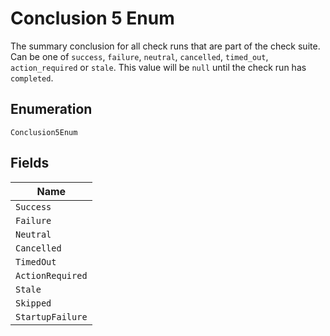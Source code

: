 
# Conclusion 5 Enum

The summary conclusion for all check runs that are part of the check suite. Can be one of `success`, `failure`, `neutral`, `cancelled`, `timed_out`, `action_required` or `stale`. This value will be `null` until the check run has `completed`.

## Enumeration

`Conclusion5Enum`

## Fields

| Name |
|  --- |
| `Success` |
| `Failure` |
| `Neutral` |
| `Cancelled` |
| `TimedOut` |
| `ActionRequired` |
| `Stale` |
| `Skipped` |
| `StartupFailure` |

